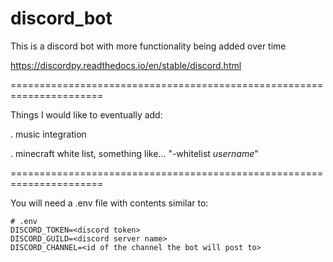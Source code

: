 # discord_bot
This is a discord bot with more functionality being added over time

https://discordpy.readthedocs.io/en/stable/discord.html

======================================================================

Things I would like to eventually add:

. music integration

. minecraft white list, something like... "-whitelist _username_"


======================================================================

You will need a .env file with contents similar to:

```
# .env
DISCORD_TOKEN=<discord token>
DISCORD_GUILD=<discord server name>
DISCORD_CHANNEL=<id of the channel the bot will post to>
```
